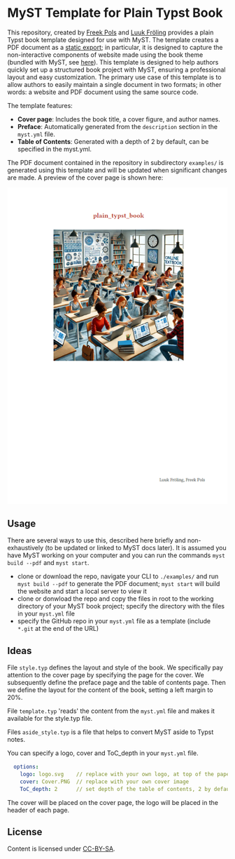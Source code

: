 # MyST Template for Plain Typst Book

This repository, created by [Freek Pols](https://github.com/FreekPols/) and [Luuk Fröling](https://github.com/Luukfroling) provides a plain Typst book template designed for use with MyST. The template creates a PDF document as a [static export](https://mystmd.org/guide/quickstart-static-exports); in particular, it is designed to capture the non-interactive components of website made using the book theme (bundled with MyST, see [here](https://mystmd.org/guide/website-templates#default-web-themes)). This template is designed to help authors quickly set up a structured book project with MyST, ensuring a professional layout and easy customization. The primary use case of this template is to allow authors to easily maintain a single document in two formats; in other words: a website and PDF document using the same source code.

The template features:

- **Cover page**: Includes the book title, a cover figure, and author names.
- **Preface**: Automatically generated from the `description` section in the `myst.yml` file.
- **Table of Contents**: Generated with a depth of 2 by default, can be specified in the myst.yml.

The PDF document contained in the repository in subdirectory `examples/` is generated using this template and will be updated when significant changes are made. A preview of the cover page is shown here:

![](output_preview.png)

## Usage

There are several ways to use this, described here briefly and non-exhaustively (to be updated or linked to MyST docs later). It is assumed you have MyST working on your computer and you can run the commands `myst build --pdf` and `myst start`.

- clone or download the repo, navigate your CLI to `./examples/` and run `myst build --pdf` to generate the PDF document; `myst start` will build the website and start a local server to view it
- clone or donwload the repo and copy the files in root to the working directory of your MyST book project; specify the directory with the files in your `myst.yml` file
- specify the GitHub repo in your `myst.yml` file as a template (include `*.git` at the end of the URL)

## Ideas

File `style.typ` defines the layout and style of the book. We specifically pay attention to the cover page by specifying the page for the cover. We subsequently define the preface page and the table of contents page. Then we define the layout for the content of the book, setting a left margin to 20%.

File `template.typ` 'reads' the content from the `myst.yml` file and makes it available for the style.typ file. 

Files `aside_style.typ` is a file that helps to convert MyST aside to Typst notes.

You can specify a logo, cover and ToC_depth in your `myst.yml` file.

```yaml
  options:
    logo: logo.svg    // replace with your own logo, at top of the paper
    cover: Cover.PNG  // replace with your own cover image
    ToC_depth: 2      // set depth of the table of contents, 2 by default
```

The cover will be placed on the cover page, the logo will be placed in the header of each page.

## License

Content is licensed under [CC-BY-SA](https://creativecommons.org/licenses/by-sa/4.0/).
